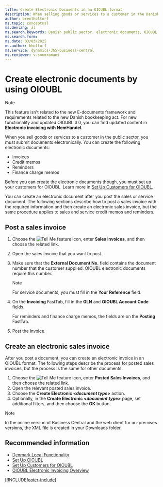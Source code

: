 ```yaml
---
title: Create Electronic Documents in an OIOUBL format
description: When selling goods or services to a customer in the Danish public sector, it's mandatory to submit documents electronically.
author: brentholtorf
ms.topic: conceptual
ms.devlang: al
ms.search.keywords: Danish public sector, electronic documents, OIOUBL, credit memos, finance charge memos, reminders
ms.search.form: 
ms.date: 03/03/2025
ms.author: bholtorf
ms.service: dynamics-365-business-central
ms.reviewer: v-soumramani
---
```


# Create electronic documents by using OIOUBL

> [!NOTE]
> This feature isn't related to the new E-documents framework and requirements related to the new Danish bookkeeping act. For new functionality and updated OIOUBL 3.0, you can find updated content in **Electronic invoicing with NemHandel**.

When you sell goods or services to a customer in the public sector, you must submit documents electronically. You can create the following electronic documents:

* Invoices
* Credit memos
* Reminders
* Finance charge memos

Before you can create the electronic documents though, you must set up your customers for OIOUBL. Learn more in [Set Up Customers for OIOUBL](how-to-set-up-customers-for-oioubl.md).  

You can create an electronic document after you post the sales or service document. The following sections describe how to post a sales invoice with the required information and then create an electronic sales invoice, but the same procedure applies to sales and service credit memos and reminders.  

## Post a sales invoice

1. Choose the ![Tell Me feature](../../media/ui-search/search_small.png "Tell me what you want to do") icon, enter **Sales Invoices**, and then choose the related link.  
1. Open the sales invoice that you want to post.  
1. Make sure that the **External Document No.** field contains the document number that the customer supplied. OIOUBL electronic documents require this number.

    > [!Note]  
    > For service documents, you must fill in the **Your Reference** field.  

1. On the **Invoicing** FastTab, fill in the **GLN** and **OIOUBL Account Code** fields.  

   For reminders and finance charge memos, the fields are on the **Posting** FastTab.  

1. Post the invoice.  

## Create an electronic sales invoice

After you post a document, you can create an electronic invoice in an OIOUBL format. The following steps describe the process for posted sales invoices, but the process is the same for other documents.

1. Choose the ![Tell Me feature](../../media/ui-search/search_small.png "Tell me what you want to do") icon, enter **Posted Sales Invoices**, and then choose the related link.  
1. Open the relevant posted sales invoice.  
1. Choose the **Create Electronic <*document type*>** action.  
1. Optionally, in the **Create Electronic <*document type*>** page, set additional filters, and then choose the **OK** button.  
  
> [!NOTE]
> In the online version of Business Central and the web client for on-premises versions, the XML file is created in your Downloads folder.

## Recommended information

- [Denmark Local Functionality](denmark-local-functionality.md)  
- [Set Up OIOUBL](how-to-set-up-oioubl.md)  
- [Set Up Customers for OIOUBL](how-to-set-up-customers-for-oioubl.md)  
- [OIOUBL Electronic Invoicing Overview](oioubl-electronic-invoicing-overview.md)  

[!INCLUDE[footer-include](../../includes/footer-banner.md)]
